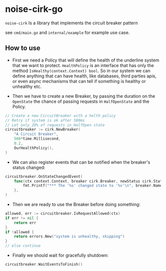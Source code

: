 # noise-cirk-go

`noise-cirk` Is a library that implements the circuit breaker pattern

see `cmd/main.go` and `internal/example` for example use case.

## How to use
- First we need a Policy that will define the health of the underline system that we want to protect. `HealthPolicy` is an interface that has only the method `IsHealthy(context.Context) bool`. So in our system we can define anything that can have health, like databases, third parties apis, or even async mechanisms that can tell if something is healthy or unhealthy etc.

- Then we have to create a new Breaker, by passing the duration on the `OpenState` the chance of passing requests in `HalfOpenState` and the Policy.
```go
// Create a new CircuitBreaker with a helth policy
// Retry if system is ok after 500ms
// Let only 20% of requests in HalfOpen state
circuitbreaker := cirk.NewBreaker(
    "A Circuit Breaker",
    500*time.Millisecond,
    0.2,
    OurHealthPolicy(),
)
```

- We can also register events that can be notified when the breaker's status changed:
```go
circuitbreaker.OnStateChangedEvent(
    func(ctx context.Context, breaker cirk.Breaker, newStatus cirk.Status) {
        fmt.Printf("*** The '%s' changed state to '%v'\n", breaker.Name(), newStatus)
    },
)
```

- Then we are ready to use the Breaker before doing something:
```go
allowed, err := circuitbreaker.IsRequestAllowed(ctx)
if err != nil {
    return err
}
if !allowed {
    return errors.New("system is unhealthy, skipping")
}
// else continue
```

- Finally we should wait for gracefully shutdown:
```go
circuitbreaker.WaitEventsToFinish()
```